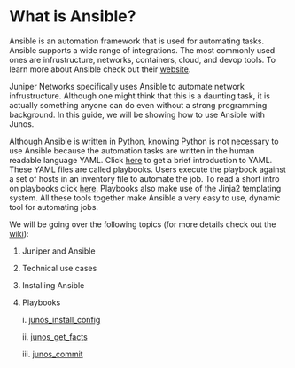 # What is Ansible?
Ansible is an automation framework that is used for automating tasks. Ansible supports a wide range of integrations. The most commonly used ones are infrustructure, networks, containers, cloud, and devop tools. To learn more about Ansible check out their [website](https://ansible.com). 

Juniper Networks specifically uses Ansible to automate network infrustructure. Although one might think that this is a daunting task, it is actually something anyone can do even without a strong programming background. In this guide, we will be showing how to use Ansible with Junos. 

Although Ansible is written in Python, knowing Python is not necessary to use Ansible because the automation tasks are written in the human readable language YAML. Click [here](../master/resources/yaml.pdf) to get a brief introduction to YAML. These YAML files are called playbooks. Users execute the playbook against a set of hosts in an inventory file to automate the job. To read a short intro on playbooks click [here](../master/resources/playbooks.pdf). Playbooks also make use of the Jinja2 templating system. All these tools together make Ansible a very easy to use, dynamic tool for automating jobs.  

We will be going over the following topics (for more details check out the [wiki](https://github.com/Juniper/ansible-junos-examples/wiki)):
1. Juniper and Ansible
2. Technical use cases
3. Installing Ansible
4. Playbooks

    i. [junos_install_config](https://github.com/Juniper/ansible-junos-examples/wiki/junos_install_config)
    
    ii. [junos_get_facts](https://github.com/Juniper/ansible-junos-examples/wiki/junos_get_facts)
    
    iii. [junos_commit](https://github.com/Juniper/ansible-junos-examples/wiki/junos_commit)




